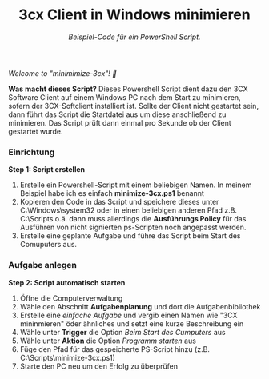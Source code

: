 <header>

<!--
  <<< Author notes: Frank Grzbielok >>>
  Include a 1280×640 image, course title in sentence case, and a concise description in emphasis.
  In your repository settings: enable template repository, add your 1280×640 social image, auto delete head branches.
  
-->

# 3cx Client in Windows minimieren

_Beispiel-Code für ein PowerShell Script._
</header>


_Welcome to "minimimize-3cx"! :wave:_

**Was macht dieses Script?** Dieses Powershell Script dient dazu den 3CX Software Client auf einem Windows PC nach dem Start zu minimieren, sofern der 3CX-Softclient installiert ist. Sollte der Client nicht gestartet sein, 
dann führt das Script die Startdatei aus um diese anschließend zu minimieren. Das Script prüft dann einmal pro Sekunde ob der Client gestartet wurde.

### Einrichtung

**Step 1: Script erstellen**

1. Erstelle ein Powershell-Script mit einem beliebigen Namen. In meinem Beispiel habe ich es einfach **minimize-3cx.ps1** benannt
2. Kopieren den Code in das Script und speichere dieses unter C:\Windows\system32
oder in einen beliebigen anderen Pfad z.B. C:\Scripts o.ä. dann muss allerdings die **Ausführungs Policy** für das Ausführen von nicht signierten ps-Scripten noch angepasst werden.
3. Erstelle eine geplante Aufgabe und führe das Script beim Start des Comuputers aus.

### Aufgabe anlegen

**Step 2: Script automatisch starten**
1. Öffne die Computerverwaltung
2. Wähle den Abschnitt **Aufgabenplanung** und dort die Aufgabenbibliothek
3. Erstelle eine _einfache Aufgabe_ und vergib einen Namen wie "3CX mininmieren" öder ähnliches und setzt eine kurze Beschreibung ein
4. Wähle unter **Trigger** die Option _Beim Start des Cumputers_ aus
5. Wähle unter **Aktion** die Option _Programm starten_ aus
6. Füge den Pfad für das gespeicherte PS-Script hinzu (z.B. C:\Scripts\minimize-3cx.ps1)
7. Starte den PC neu um den Erfolg zu überprüfen
